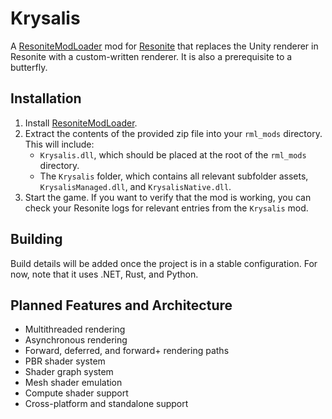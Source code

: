 # Krysalis
A [ResoniteModLoader](https://github.com/DoubleStyx/ResoniteModLoader) mod for [Resonite](https://resonite.com/) that replaces the Unity renderer in Resonite with a custom-written renderer. It is also a prerequisite to a butterfly.

## Installation
1. Install [ResoniteModLoader](https://github.com/DoubleStyx/ResoniteModLoader).
2. Extract the contents of the provided zip file into your `rml_mods` directory. This will include:
   - `Krysalis.dll`, which should be placed at the root of the `rml_mods` directory.
   - The `Krysalis` folder, which contains all relevant subfolder assets, `KrysalisManaged.dll`, and `KrysalisNative.dll`.
3. Start the game. If you want to verify that the mod is working, you can check your Resonite logs for relevant entries from the `Krysalis` mod.

## Building
Build details will be added once the project is in a stable configuration. For now, note that it uses .NET, Rust, and Python.

## Planned Features and Architecture
* Multithreaded rendering
* Asynchronous rendering
* Forward, deferred, and forward+ rendering paths
* PBR shader system
* Shader graph system
* Mesh shader emulation
* Compute shader support
* Cross-platform and standalone support